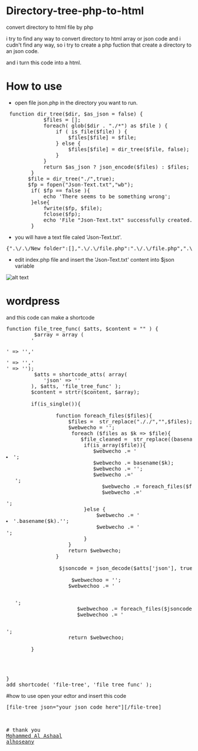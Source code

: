 # Directory-tree-php-to-html
convert directory to html file by php

i try to find any way to convert directory to html array or json code and i cudn't find any way, so i try to create a php fuction that create a directory to an json code.

and i turn this code into a html.

# How to use 
* open file json.php in the directory you want to run.
<pre>
 function dir_tree($dir, $as_json = false) {
            $files = [];
            foreach( glob($dir . "./*") as $file ) {
                if ( is_file($file) ) {
                    $files[$file] = $file;
                } else {
                    $files[$file] = dir_tree($file, false);
                }
            }
            return $as_json ? json_encode($files) : $files;
        }
       $file = dir_tree("./",true);
       $fp = fopen("Json-Text.txt","wb");
        if( $fp == false ){
            echo 'There seems to be something wrong';
        }else{
            fwrite($fp, $file);
            fclose($fp);
            echo 'File "Json-Text.txt" successfully created.';
        }
</pre>

* you will have a text file caled 'Json-Text.txt'.
<pre>{".\/.\/New folder":[],".\/.\/file.php":".\/.\/file.php",".\/.\/geodata.php":".\/.\/geodata.php",".\/.\/index.html":".\/.\/index.html",".\/.\/index.php":".\/.\/index.php",".\/.\/mac.php":".\/.\/mac.php",".\/.\/old":{".\/.\/old.\/00.php":".\/.\/old.\/00.php",".\/.\/old.\/1.php":".\/.\/old.\/1.php",".\/.\/old.\/10.php":".\/.\/old.\/10.php",".\/.\/old.\/11.php":".\/.\/old.\/11.php",".\/.\/old.\/2.php":".\/.\/old.\/2.php",".\/.\/old.\/3.php":".\/.\/old.\/3.php",".\/.\/old.\/4.php":".\/.\/old.\/4.php",".\/.\/old.\/6.php":".\/.\/old.\/6.php",".\/.\/old.\/7.php":".\/.\/old.\/7.php",".\/.\/old.\/8.php":".\/.\/old.\/8.php",".\/.\/old.\/9.php":".\/.\/old.\/9.php"},".\/.\/test_app":{".\/.\/test_app.\/1.php":".\/.\/test_app.\/1.php",".\/.\/test_app.\/10.php":".\/.\/test_app.\/10.php",".\/.\/test_app.\/2.php":".\/.\/test_app.\/2.php",".\/.\/test_app.\/3.php":".\/.\/test_app.\/3.php",".\/.\/test_app.\/4.php":".\/.\/test_app.\/4.php",".\/.\/test_app.\/5.php":".\/.\/test_app.\/5.php",".\/.\/test_app.\/6.php":".\/.\/test_app.\/6.php",".\/.\/test_app.\/7.php":".\/.\/test_app.\/7.php",".\/.\/test_app.\/8.php":".\/.\/test_app.\/8.php",".\/.\/test_app.\/9.php":".\/.\/test_app.\/9.php",".\/.\/test_app.\/css":{".\/.\/test_app.\/css.\/style.css":".\/.\/test_app.\/css.\/style.css"},".\/.\/test_app.\/functions.php":".\/.\/test_app.\/functions.php",".\/.\/test_app.\/home.php":".\/.\/test_app.\/home.php",".\/.\/test_app.\/images":{".\/.\/test_app.\/images.\/flash-logo.png":".\/.\/test_app.\/images.\/flash-logo.png",".\/.\/test_app.\/images.\/quicktime-logo.gif":".\/.\/test_app.\/images.\/quicktime-logo.gif",".\/.\/test_app.\/images.\/t_1.jpg":".\/.\/test_app.\/images.\/t_1.jpg",".\/.\/test_app.\/images.\/t_2.jpg":".\/.\/test_app.\/images.\/t_2.jpg",".\/.\/test_app.\/images.\/t_3.jpg":".\/.\/test_app.\/images.\/t_3.jpg",".\/.\/test_app.\/images.\/t_4.jpg":".\/.\/test_app.\/images.\/t_4.jpg",".\/.\/test_app.\/images.\/t_5.jpg":".\/.\/test_app.\/images.\/t_5.jpg"},".\/.\/test_app.\/includes":{".\/.\/test_app.\/includes.\/footer.php":".\/.\/test_app.\/includes.\/footer.php",".\/.\/test_app.\/includes.\/header.php":".\/.\/test_app.\/includes.\/header.php",".\/.\/test_app.\/includes.\/navigation.txt":".\/.\/test_app.\/includes.\/navigation.txt"},".\/.\/test_app.\/index.php":".\/.\/test_app.\/index.php",".\/.\/test_app.\/js":{".\/.\/test_app.\/js.\/myscript.js":".\/.\/test_app.\/js.\/myscript.js",".\/.\/test_app.\/js.\/scripts.js":".\/.\/test_app.\/js.\/scripts.js"}},".\/.\/text.php":".\/.\/text.php",".\/.\/url":{".\/.\/url.\/src":{".\/.\/url.\/src.\/base_facebook.php":".\/.\/url.\/src.\/base_facebook.php",".\/.\/url.\/src.\/facebook.php":".\/.\/url.\/src.\/facebook.php",".\/.\/url.\/src.\/fb_ca_chain_bundle.crt":".\/.\/url.\/src.\/fb_ca_chain_bundle.crt",".\/.\/url.\/src.\/index.php":".\/.\/url.\/src.\/index.php"},".\/.\/url.\/url.php":".\/.\/url.\/url.php"},".\/.\/url.zip":".\/.\/url.zip"}</pre>
* edit index.php file and insert the 'Json-Text.txt' content into $json variable

![alt text](http://nasssar.me/wp-content/uploads/2017/05/newww.png)


# wordpress

and this code can make a shortcode

<pre>
function file_tree_func( $atts, $content = "" ) {
         $array = array (
        '<p>' => '','</p>' => '','<br />' => '');
         $atts = shortcode_atts( array(
    		'json' => ''
    	), $atts, 'file_tree_func' );
        $content = strtr($content, $array);

        if(is_single()){
            
                function foreach_files($files){
                    $files =  str_replace("././","",$files);
                    $webwecho = '';
                     foreach ($files as $k => $file){   
                        $file_cleaned =  str_replace((basename($k)) . "./","",$file);             
                         if(is_array($file)){
                            $webwecho .= '<li class="is-folder"><span>';
                            $webwecho .= basename($k);
                            $webwecho .= '</span>';
                            $webwecho .='<ul>';
                            $webwecho .= foreach_files($file_cleaned);
                            $webwecho .='</ul></li>';
                         }else {
                             $webwecho .= '<li class="is-file"><span>'.basename($k).'</span>';
                             $webwecho .= '</li>';
                         }
                    }
                    return $webwecho;
                }

                 $jsoncode = json_decode($atts['json'], true);
  
                     $webwechoo = '';
                    $webwechoo .= '<div class="file-tree"> <ul>';
                    $webwechoo .= foreach_files($jsoncode);
                    $webwechoo .= '</ul> </div>';
                    return $webwechoo;

        }
        

  
            
}
add_shortcode( 'file-tree', 'file_tree_func' );
</pre>

#how to use
open your edtor and insert this code

<pre>
[file-tree json="your json code here"][/file-tree]
<pre>


# thank you
<a href="https://github.com/alash3al">Mohammed Al Ashaal</a>
<a href="https://github.com/alhoseany">alhoseany</a>
